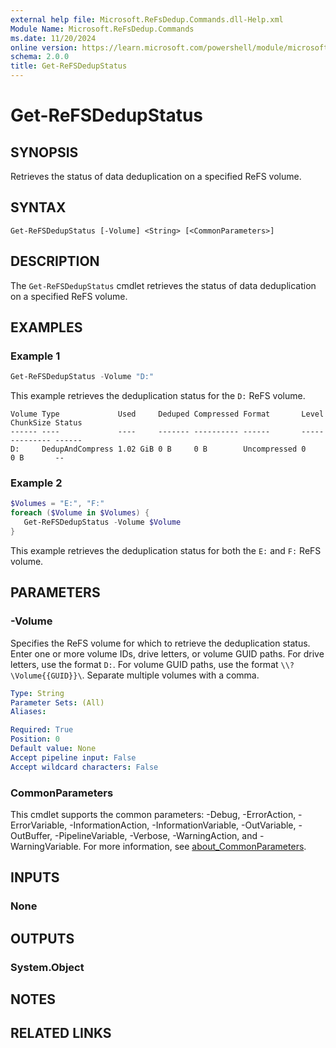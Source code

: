 ```yaml
---
external help file: Microsoft.ReFsDedup.Commands.dll-Help.xml
Module Name: Microsoft.ReFsDedup.Commands
ms.date: 11/20/2024
online version: https://learn.microsoft.com/powershell/module/microsoft.refsdedup.commands/get-refsdedupstatus?view=windowsserver2025-ps&wt.mc_id=ps-gethelp
schema: 2.0.0
title: Get-ReFSDedupStatus
---
```


# Get-ReFSDedupStatus

## SYNOPSIS
Retrieves the status of data deduplication on a specified ReFS volume.

## SYNTAX

```
Get-ReFSDedupStatus [-Volume] <String> [<CommonParameters>]
```

## DESCRIPTION

The `Get-ReFSDedupStatus` cmdlet retrieves the status of data deduplication on a specified ReFS
volume.

## EXAMPLES

### Example 1

```powershell
Get-ReFSDedupStatus -Volume "D:"
```

This example retrieves the deduplication status for the `D:` ReFS volume.

```
Volume Type             Used     Deduped Compressed Format       Level ChunkSize Status
------ ----             ----     ------- ---------- ------       ----- --------- ------
D:     DedupAndCompress 1.02 GiB 0 B     0 B        Uncompressed 0     0 B       --    
```

### Example 2

```powershell
$Volumes = "E:", "F:"
foreach ($Volume in $Volumes) {
   Get-ReFSDedupStatus -Volume $Volume
}
```

This example retrieves the deduplication status for both the `E:` and `F:` ReFS volume.

## PARAMETERS

### -Volume

Specifies the ReFS volume for which to retrieve the deduplication status. Enter one or more volume
IDs, drive letters, or volume GUID paths. For drive letters, use the format `D:`. For volume GUID
paths, use the format `\\?\Volume{{GUID}}\`. Separate multiple volumes with a comma.

```yaml
Type: String
Parameter Sets: (All)
Aliases:

Required: True
Position: 0
Default value: None
Accept pipeline input: False
Accept wildcard characters: False
```

### CommonParameters

This cmdlet supports the common parameters: -Debug, -ErrorAction, -ErrorVariable,
-InformationAction, -InformationVariable, -OutVariable, -OutBuffer, -PipelineVariable, -Verbose,
-WarningAction, and -WarningVariable. For more information, see
[about_CommonParameters](/powershell/module/microsoft.powershell.core/about/about_commonparameters).

## INPUTS

### None

## OUTPUTS

### System.Object

## NOTES

## RELATED LINKS
